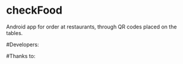 # checkFood
Android app for order at restaurants, through QR codes placed on the tables.

#Developers:

#Thanks to:
